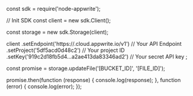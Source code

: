 const sdk = require('node-appwrite');

// Init SDK
const client = new sdk.Client();

const storage = new sdk.Storage(client);

client
    .setEndpoint('https://<REGION>.cloud.appwrite.io/v1') // Your API Endpoint
    .setProject('5df5acd0d48c2') // Your project ID
    .setKey('919c2d18fb5d4...a2ae413da83346ad2') // Your secret API key
;

const promise = storage.updateFile('[BUCKET_ID]', '[FILE_ID]');

promise.then(function (response) {
    console.log(response);
}, function (error) {
    console.log(error);
});